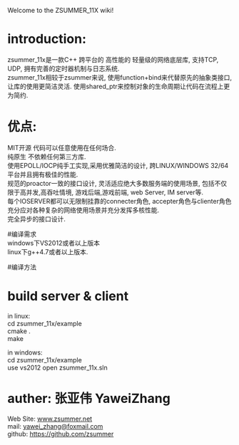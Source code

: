 Welcome to the ZSUMMER_11X wiki!  
  
# introduction:  
zsummer_11x是一款C++ 跨平台的 高性能的 轻量级的网络底层库, 支持TCP, UDP, 拥有完善的定时器机制与日志系统.    
zsummer_11x相较于zsummer来说, 使用function+bind来代替原先的抽象类接口, 让库的使用更简洁灵活. 使用shared_ptr来控制对象的生命周期让代码在流程上更为简约.  

# 优点:    
MIT开源 代码可以任意使用在任何场合.  
纯原生 不依赖任何第三方库.  
使用EPOLL/IOCP纯手工实现,采用优雅简洁的设计, 跨LINUX/WINDOWS 32/64平台并且拥有极佳的性能.   
规范的proactor一致的接口设计, 灵活适应绝大多数服务端的使用场景, 包括不仅限于高并发,高吞吐情境, 游戏后端,游戏前端, web Server, IM server等.   
每个IOSERVER都可以无限制挂靠的connecter角色, accepter角色与clienter角色 充分应对各种复杂的网络使用场景并充分发挥多核性能.    
完全异步的接口设计.  
  

#编译需求  
windows下VS2012或者以上版本  
linux下g++4.7或者以上版本.  

#编译方法  
# build server & client  
in linux:   
cd zsummer_11x/example  
cmake .  
make  

in windows:  
cd zsummer_11x/example  
use vs2012 open  zsummer_11x.sln  


# auther: 张亚伟 YaweiZhang  
Web Site: www.zsummer.net  
mail: yawei_zhang@foxmail.com  
github: https://github.com/zsummer
